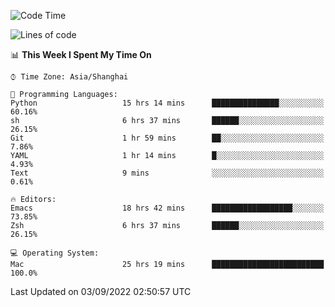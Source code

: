 <!--START_SECTION:waka-->
![Code Time](http://img.shields.io/badge/Code%20Time-846%20hrs%2016%20mins-blue)

![Lines of code](https://img.shields.io/badge/From%20Hello%20World%20I%27ve%20Written-22%20Thousand%20lines%20of%20code-blue)

📊 **This Week I Spent My Time On** 

```text
⌚︎ Time Zone: Asia/Shanghai

💬 Programming Languages: 
Python                   15 hrs 14 mins      ███████████████░░░░░░░░░░   60.16% 
sh                       6 hrs 37 mins       ██████░░░░░░░░░░░░░░░░░░░   26.15% 
Git                      1 hr 59 mins        ██░░░░░░░░░░░░░░░░░░░░░░░   7.86% 
YAML                     1 hr 14 mins        █░░░░░░░░░░░░░░░░░░░░░░░░   4.93% 
Text                     9 mins              ░░░░░░░░░░░░░░░░░░░░░░░░░   0.61%

🔥 Editors: 
Emacs                    18 hrs 42 mins      ██████████████████░░░░░░░   73.85% 
Zsh                      6 hrs 37 mins       ██████░░░░░░░░░░░░░░░░░░░   26.15%

💻 Operating System: 
Mac                      25 hrs 19 mins      █████████████████████████   100.0%

```


 Last Updated on 03/09/2022 02:50:57 UTC
<!--END_SECTION:waka-->
